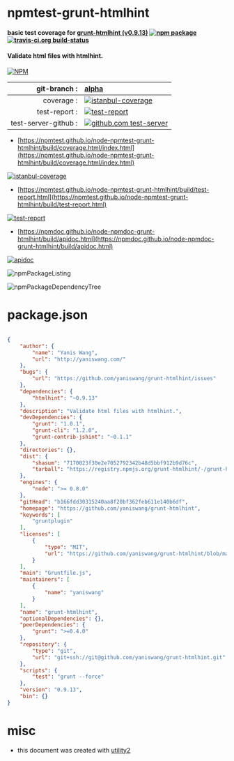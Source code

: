 # npmtest-grunt-htmlhint

#### basic test coverage for  [grunt-htmlhint (v0.9.13)](https://github.com/yaniswang/grunt-htmlhint)  [![npm package](https://img.shields.io/npm/v/npmtest-grunt-htmlhint.svg?style=flat-square)](https://www.npmjs.org/package/npmtest-grunt-htmlhint) [![travis-ci.org build-status](https://api.travis-ci.org/npmtest/node-npmtest-grunt-htmlhint.svg)](https://travis-ci.org/npmtest/node-npmtest-grunt-htmlhint)

#### Validate html files with htmlhint.

[![NPM](https://nodei.co/npm/grunt-htmlhint.png?downloads=true&downloadRank=true&stars=true)](https://www.npmjs.com/package/grunt-htmlhint)

| git-branch : | [alpha](https://github.com/npmtest/node-npmtest-grunt-htmlhint/tree/alpha)|
|--:|:--|
| coverage : | [![istanbul-coverage](https://npmtest.github.io/node-npmtest-grunt-htmlhint/build/coverage.badge.svg)](https://npmtest.github.io/node-npmtest-grunt-htmlhint/build/coverage.html/index.html)|
| test-report : | [![test-report](https://npmtest.github.io/node-npmtest-grunt-htmlhint/build/test-report.badge.svg)](https://npmtest.github.io/node-npmtest-grunt-htmlhint/build/test-report.html)|
| test-server-github : | [![github.com test-server](https://npmtest.github.io/node-npmtest-grunt-htmlhint/GitHub-Mark-32px.png)](https://npmtest.github.io/node-npmtest-grunt-htmlhint/build/app/index.html) | | build-artifacts : | [![build-artifacts](https://npmtest.github.io/node-npmtest-grunt-htmlhint/glyphicons_144_folder_open.png)](https://github.com/npmtest/node-npmtest-grunt-htmlhint/tree/gh-pages/build)|

- [https://npmtest.github.io/node-npmtest-grunt-htmlhint/build/coverage.html/index.html](https://npmtest.github.io/node-npmtest-grunt-htmlhint/build/coverage.html/index.html)

[![istanbul-coverage](https://npmtest.github.io/node-npmtest-grunt-htmlhint/build/screenCapture.buildCi.browser.%252Ftmp%252Fbuild%252Fcoverage.lib.html.png)](https://npmtest.github.io/node-npmtest-grunt-htmlhint/build/coverage.html/index.html)

- [https://npmtest.github.io/node-npmtest-grunt-htmlhint/build/test-report.html](https://npmtest.github.io/node-npmtest-grunt-htmlhint/build/test-report.html)

[![test-report](https://npmtest.github.io/node-npmtest-grunt-htmlhint/build/screenCapture.buildCi.browser.%252Ftmp%252Fbuild%252Ftest-report.html.png)](https://npmtest.github.io/node-npmtest-grunt-htmlhint/build/test-report.html)

- [https://npmdoc.github.io/node-npmdoc-grunt-htmlhint/build/apidoc.html](https://npmdoc.github.io/node-npmdoc-grunt-htmlhint/build/apidoc.html)

[![apidoc](https://npmdoc.github.io/node-npmdoc-grunt-htmlhint/build/screenCapture.buildCi.browser.%252Ftmp%252Fbuild%252Fapidoc.html.png)](https://npmdoc.github.io/node-npmdoc-grunt-htmlhint/build/apidoc.html)

![npmPackageListing](https://npmtest.github.io/node-npmtest-grunt-htmlhint/build/screenCapture.npmPackageListing.svg)

![npmPackageDependencyTree](https://npmtest.github.io/node-npmtest-grunt-htmlhint/build/screenCapture.npmPackageDependencyTree.svg)



# package.json

```json

{
    "author": {
        "name": "Yanis Wang",
        "url": "http://yaniswang.com/"
    },
    "bugs": {
        "url": "https://github.com/yaniswang/grunt-htmlhint/issues"
    },
    "dependencies": {
        "htmlhint": "~0.9.13"
    },
    "description": "Validate html files with htmlhint.",
    "devDependencies": {
        "grunt": "1.0.1",
        "grunt-cli": "1.2.0",
        "grunt-contrib-jshint": "~0.1.1"
    },
    "directories": {},
    "dist": {
        "shasum": "7170023f30e2e7052792342b48d5bbf912b9d76c",
        "tarball": "https://registry.npmjs.org/grunt-htmlhint/-/grunt-htmlhint-0.9.13.tgz"
    },
    "engines": {
        "node": ">= 0.8.0"
    },
    "gitHead": "b166fdd30315240aa8f20bf362feb611e140b6df",
    "homepage": "https://github.com/yaniswang/grunt-htmlhint",
    "keywords": [
        "gruntplugin"
    ],
    "licenses": [
        {
            "type": "MIT",
            "url": "https://github.com/yaniswang/grunt-htmlhint/blob/master/LICENSE-MIT"
        }
    ],
    "main": "Gruntfile.js",
    "maintainers": [
        {
            "name": "yaniswang"
        }
    ],
    "name": "grunt-htmlhint",
    "optionalDependencies": {},
    "peerDependencies": {
        "grunt": ">=0.4.0"
    },
    "repository": {
        "type": "git",
        "url": "git+ssh://git@github.com/yaniswang/grunt-htmlhint.git"
    },
    "scripts": {
        "test": "grunt --force"
    },
    "version": "0.9.13",
    "bin": {}
}
```



# misc
- this document was created with [utility2](https://github.com/kaizhu256/node-utility2)
